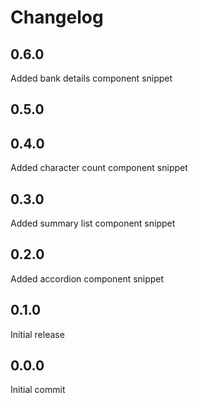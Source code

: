 # Changelog

## 0.6.0

Added bank details component snippet

## 0.5.0

## 0.4.0

Added character count component snippet

## 0.3.0

Added summary list component snippet

## 0.2.0

Added accordion component snippet

## 0.1.0

Initial release

## 0.0.0

Initial commit
